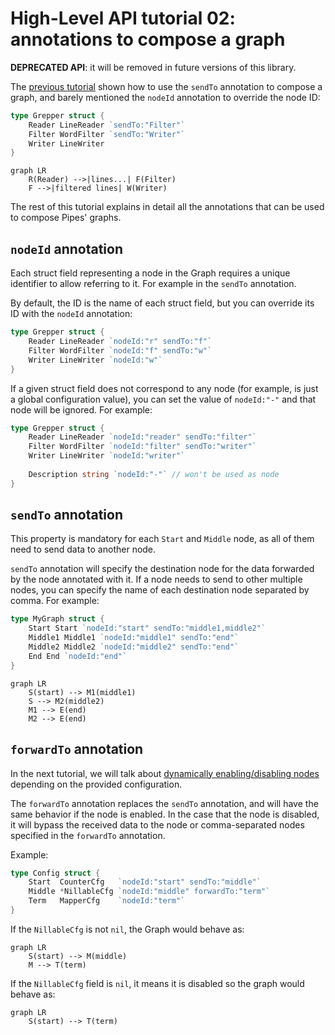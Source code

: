 # High-Level API tutorial 02: annotations to compose a graph

**DEPRECATED API**: it will be removed in future versions of
this library.

The [previous tutorial](../01-basic-nodes/) shown how to use the `sendTo` annotation
to compose a graph, and barely mentioned the `nodeId` annotation to
override the node ID:

```go
type Grepper struct {
    Reader LineReader `sendTo:"Filter"`
    Filter WordFilter `sendTo:"Writer"`
    Writer LineWriter
}
```


```mermaid
graph LR
    R(Reader) -->|lines...| F(Filter)
    F -->|filtered lines| W(Writer)
```

The rest of this tutorial explains in detail all the annotations that
can be used to compose Pipes' graphs.

## `nodeId` annotation

Each struct field representing a node in the Graph requires a unique
identifier to allow referring to it. For example in the `sendTo`
annotation.

By default, the ID is the name of each struct field, but you can
override its ID with the `nodeId` annotation:

```go
type Grepper struct {
    Reader LineReader `nodeId:"r" sendTo:"f"`
    Filter WordFilter `nodeId:"f" sendTo:"w"`
    Writer LineWriter `nodeId:"w"`
}
```

If a given struct field does not correspond to any node (for example, is
just a global configuration value), you can set the value of `nodeId:"-"`
and that node will be ignored. For example:

```go
type Grepper struct {
	Reader LineReader `nodeId:"reader" sendTo:"filter"`
	Filter WordFilter `nodeId:"filter" sendTo:"writer"`
	Writer LineWriter `nodeId:"writer"`
	
	Description string `nodeId:"-"` // won't be used as node
}
```

## `sendTo` annotation

This property is mandatory for each `Start` and `Middle` node, as all of them
need to send data to another node.

`sendTo` annotation will specify the destination node for the data forwarded
by the node annotated with it. If a node needs to send to other multiple nodes,
you can specify the name of each destination node separated by comma. For
example:

```go
type MyGraph struct {
	Start Start `nodeId:"start" sendTo:"middle1,middle2"`
	Middle1 Middle1 `nodeId:"middle1" sendTo:"end"`
	Middle2 Middle2 `nodeId:"middle2" sendTo:"end"`
	End End `nodeId:"end"`
}
```

```mermaid
graph LR
    S(start) --> M1(middle1)
    S --> M2(middle2)
    M1 --> E(end)
    M2 --> E(end)
```

## `forwardTo` annotation

In the next tutorial, we will talk about [dynamically enabling/disabling nodes](../03-optional)
depending on the provided configuration.

The `forwardTo` annotation replaces the `sendTo` annotation, and will have the same
behavior if the node is enabled.
In the case that the node is disabled, it will bypass the received data to the node or
comma-separated nodes specified in the `forwardTo` annotation.

Example:

```go
type Config struct {
    Start  CounterCfg   `nodeId:"start" sendTo:"middle"`
    Middle *NillableCfg `nodeId:"middle" forwardTo:"term"`
    Term   MapperCfg    `nodeId:"term"`
}
```

If the `NillableCfg` is not `nil`, the Graph would behave as:

```mermaid
graph LR
    S(start) --> M(middle)
    M --> T(term)
```

If the `NillableCfg` field is `nil`, it means it is disabled so the graph would
behave as:

```mermaid
graph LR
    S(start) --> T(term)
```